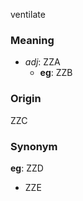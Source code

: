 ventilate
### Meaning
+ _adj_: ZZA
    + __eg__: ZZB

### Origin

ZZC

### Synonym

__eg__: ZZD

+ ZZE


